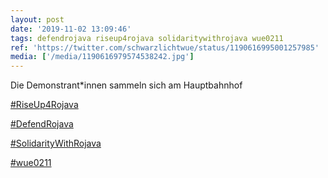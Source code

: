 ```yaml
---
layout: post
date: '2019-11-02 13:09:46'
tags: defendrojava riseup4rojava solidaritywithrojava wue0211
ref: 'https://twitter.com/schwarzlichtwue/status/1190616995001257985'
media: ['/media/1190616979574538242.jpg']
---
```

Die Demonstrant\*innen sammeln sich am Hauptbahnhof

[#RiseUp4Rojava](/t/riseup4rojava)

[#DefendRojava](/t/defendrojava)

[#SolidarityWithRojava](/t/solidaritywithrojava)

[#wue0211](/t/wue0211) 